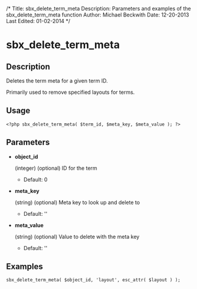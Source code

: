 /*
Title: sbx_delete_term_meta
Description: Parameters and examples of the sbx_delete_term_meta function
Author: Michael Beckwith
Date: 12-20-2013
Last Edited: 01-02-2014
 */

# sbx_delete_term_meta

## Description

Deletes the term meta for a given term ID.

Primarily used to remove specified layouts for terms.

## Usage

	<?php sbx_delete_term_meta( $term_id, $meta_key, $meta_value ); ?>

## Parameters

* **object_id**

	(integer) (optional) ID for the term

	* Default: 0

* **meta_key**

	(string) (optional) Meta key to look up and delete to

	* Default: ''

* **meta_value**

	(string) (optional) Value to delete with the meta key

	* Default: ''

## Examples

	sbx_delete_term_meta( $object_id, 'layout', esc_attr( $layout ) );

